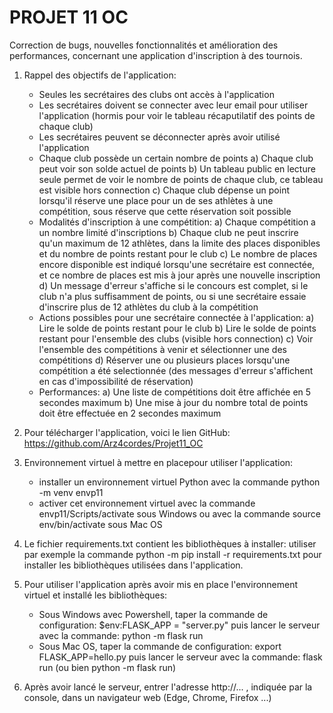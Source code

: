 # PROJET 11 OC
Correction de bugs, nouvelles fonctionnalités et amélioration des performances,
concernant une application d'inscription à des tournois.

1) Rappel des objectifs de l'application:
    * Seules les secrétaires des clubs ont accès à l'application
    * Les secrétaires doivent se connecter avec leur email pour utiliser l'application
        (hormis pour voir le tableau récaputilatif des points de chaque club)
    * Les secrétaires peuvent se déconnecter après avoir utilisé l'application
    * Chaque club possède un certain nombre de points
        a) Chaque club peut voir son solde actuel de points
        b) Un tableau public en lecture seule permet de voir le nombre de points de chaque club,
            ce tableau est visible hors connection
        c) Chaque club dépense un point lorsqu'il réserve une place pour un de ses athlètes
            à une compétition, sous réserve que cette réservation soit possible
    * Modalités d'inscription à une compétition:
        a) Chaque compétition a un nombre limité d'inscriptions
        b) Chaque club ne peut inscrire qu'un maximum de 12 athlètes,
            dans la limite des places disponibles et du nombre de points restant pour le club
        c) Le nombre de places encore disponible est indiqué lorsqu'une secrétaire est connectée,
            et ce nombre de places est mis à jour après une nouvelle inscription
        d) Un message d'erreur s'affiche si le concours est complet,
            si le club n'a plus suffisamment de points,
            ou si une secrétaire essaie d'inscrire plus de 12 athlètes du club à la compétition
    * Actions possibles pour une secrétaire connectée à l'application:
        a) Lire le solde de points restant pour le club
        b) Lire le solde de points restant pour l'ensemble des clubs (visible hors connection)
        c) Voir l'ensemble des compétitions à venir et sélectionner une des compétitions
        d) Réserver une ou plusieurs places lorsqu'une compétition a été selectionnée
            (des messages d'erreur s'affichent en cas d'impossibilité de réservation)
    * Performances:
        a) Une liste de compétitions doit être affichée en 5 secondes maximum
        b) Une mise à jour du nombre total de points doit être effectuée en 2 secondes maximum
    
2) Pour télécharger l'application, voici le lien GitHub:
    https://github.com/Arz4cordes/Projet11_OC

3) Environnement virtuel à mettre en placepour utiliser l'application:
    * installer un environnement virtuel Python avec la commande python -m venv envp11
    * activer cet environnement virtuel
        avec la commande envp11/Scripts/activate sous Windows
        ou avec la commande source env/bin/activate sous Mac OS

4) Le fichier requirements.txt contient les bibliothèques à installer:
    utiliser par exemple la commande python -m pip install -r requirements.txt
    pour installer les bibliothèques utilisées dans l'application.

5) Pour utiliser l'application après avoir mis en place l'environnement virtuel
    et installé les bibliothèques:
    * Sous Windows avec Powershell, taper la commande de configuration:
        $env:FLASK_APP = "server.py"
        puis lancer le serveur avec la commande: python -m flask run
    * Sous Mac OS, taper la commande de configuration: export FLASK_APP=hello.py
        puis lancer le serveur avec la commande: flask run (ou bien python -m flask run)

6) Après avoir lancé le serveur, entrer l'adresse http://... , indiquée par la console,
    dans un navigateur web (Edge, Chrome, Firefox ...)

